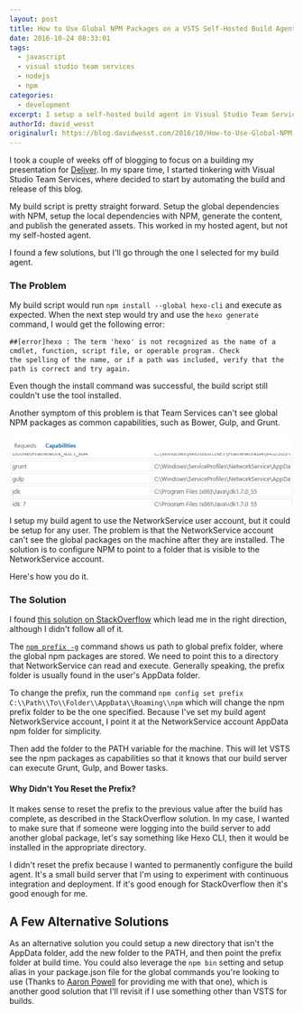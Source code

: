 ```yaml
---
layout: post
title: How to Use Global NPM Packages on a VSTS Self-Hosted Build Agent
date: 2016-10-24 08:33:01
tags:
  - javascript
  - visual studio team services
  - nodejs
  - npm
categories:
  - development
excerpt: I setup a self-hosted build agent in Visual Studio Team Services. My build installed global NPM packages, but the tasks that used them later on in the script would fail because they were unable to use them. This post describes what I did to get them working.
authorId: david_wesst
originalurl: https://blog.davidwesst.com/2016/10/How-to-Use-Global-NPM-Packages-on-a-VSTS-Self-Hosted-Build-Agent/
---
```


I took a couple of weeks off of blogging to focus on a building my presentation for [Deliver](http://www.prdcdeliver.com/). In my spare time, I started tinkering with Visual Studio Team Services, where decided to start by automating the build and release of this blog.

My build script is pretty straight forward. Setup the global dependencies with NPM, setup the local dependencies with NPM, generate the content, and publish the generated assets. This worked in my hosted agent, but not my self-hosted agent.

I found a few solutions, but I'll go through the one I selected for my build agent.

### The Problem
My build script would run `npm install --global hexo-cli` and execute as expected. When the next step would try and use the `hexo generate` command, I would get the following error:

```
##[error]hexo : The term 'hexo' is not recognized as the name of a cmdlet, function, script file, or operable program. Check 
the spelling of the name, or if a path was included, verify that the path is correct and try again.
```

Even though the install command was successful, the build script still couldn't use the tool installed.

Another symptom of this problem is that Team Services can't see global NPM packages as common capabilities, such as Bower, Gulp, and Grunt.

!["Gulp and Grunt as capabilities"](pkLEzkEl.png)

I setup my build agent to use the NetworkService user account, but it could be setup for any user. The problem is that the NetworkService account can't see the global packages on the machine after they are installed. The solution is to configure NPM to point to a folder that is visible to the NetworkService account.

Here's how you do it.

### The Solution
I found [this solution on StackOverflow](http://stackoverflow.com/questions/38570209/making-global-npm-packages-available-to-all-users-on-windows-2012-server) which lead me in the right direction, although I didn't follow all of it.

The [`npm prefix -g`](https://docs.npmjs.com/cli/prefix) command shows us path to global prefix folder, where the global npm packages are stored. We need to point this to a directory that NetworkService can read and execute. Generally speaking, the prefix folder is usually found in the user's AppData folder.

To change the prefix, run the command `npm config set prefix C:\\Path\\To\\Folder\\AppData\\Roaming\\npm` which will change the npm prefix folder to be the one specified. Because I've set my build agent NetworkService account, I point it at the NetworkService account AppData npm folder for simplicity.

Then add the folder to the PATH variable for the machine. This will let VSTS see the npm packages as capabilities so that it knows that our build server can execute Grunt, Gulp, and Bower tasks.

#### Why Didn't You Reset the Prefix?
It makes sense to reset the prefix to the previous value after the build has complete, as described in the StackOverflow solution. In my case, I wanted to make sure that if someone were logging into the build server to add another global package, let's say something like Hexo CLI, then it would be installed in the appropriate directory.

I didn't reset the prefix because I wanted to permanently configure the build agent. It's a small build server that I'm using to experiment with continuous integration and deployment. If it's good enough for StackOverflow then it's good enough for me.

## A Few Alternative Solutions
As an alternative solution you could setup a new directory that isn't the AppData folder, add the new folder to the PATH, and then point the prefix folder at build time. You could also leverage the `npm bin` setting and setup alias in your package.json file for the global commands you're looking to use (Thanks to [Aaron Powell](http://www.aaron-powell.com/) for providing me with that one), which is another good solution that I'll revisit if I use something other than VSTS for builds.
